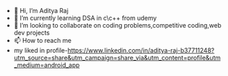 - 👋 Hi, I’m Aditya Raj
- 🌱 I’m currently learning DSA in c\c++ from udemy
- 💞️ I’m looking to collaborate on coding problems,competitive coding,web dev projects
- 📫 How to reach me
- my liked in profile-https://www.linkedin.com/in/aditya-raj-b37711248?utm_source=share&utm_campaign=share_via&utm_content=profile&utm_medium=android_app

<!---
Adityaraj016/Adityaraj016 is a ✨ special ✨ repository because its `README.md` (this file) appears on your GitHub profile.
You can click the Preview link to take a look at your changes.
--->
